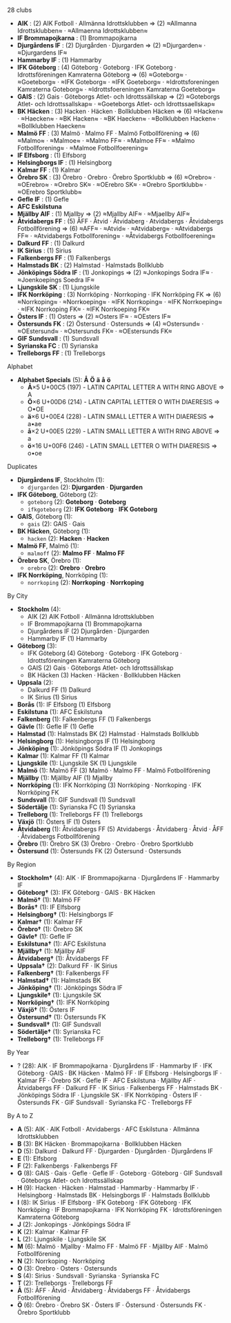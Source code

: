 28 clubs

- **AIK** : (2) AIK Fotboll · Allmänna Idrottsklubben ⇒ (2) ≈Allmanna Idrottsklubben≈ · ≈Allmaenna Idrottsklubben≈
- **IF Brommapojkarna** : (1) Brommapojkarna
- **Djurgårdens IF** : (2) Djurgården · Djurgarden ⇒ (2) ≈Djurgarden≈ · ≈Djurgardens IF≈
- **Hammarby IF** : (1) Hammarby
- **IFK Göteborg** : (4) Göteborg · Goteborg · IFK Goteborg · Idrottsföreningen Kamraterna Göteborg ⇒ (6) ≈Goteborg≈ · ≈Goeteborg≈ · ≈IFK Goteborg≈ · ≈IFK Goeteborg≈ · ≈Idrottsforeningen Kamraterna Goteborg≈ · ≈Idrottsfoereningen Kamraterna Goeteborg≈
- **GAIS** : (2) Gais · Göteborgs Atlet- och Idrottssällskap ⇒ (2) ≈Goteborgs Atlet- och Idrottssallskap≈ · ≈Goeteborgs Atlet- och Idrottssaellskap≈
- **BK Häcken** : (3) Hacken · Häcken · Bollklubben Häcken ⇒ (6) ≈Hacken≈ · ≈Haecken≈ · ≈BK Hacken≈ · ≈BK Haecken≈ · ≈Bollklubben Hacken≈ · ≈Bollklubben Haecken≈
- **Malmö FF** : (3) Malmö · Malmo FF · Malmö Fotbollförening ⇒ (6) ≈Malmo≈ · ≈Malmoe≈ · ≈Malmo FF≈ · ≈Malmoe FF≈ · ≈Malmo Fotbollforening≈ · ≈Malmoe Fotbollfoerening≈
- **IF Elfsborg** : (1) Elfsborg
- **Helsingborgs IF** : (1) Helsingborg
- **Kalmar FF** : (1) Kalmar
- **Örebro SK** : (3) Örebro · Orebro · Örebro Sportklubb ⇒ (6) ≈Orebro≈ · ≈OErebro≈ · ≈Orebro SK≈ · ≈OErebro SK≈ · ≈Orebro Sportklubb≈ · ≈OErebro Sportklubb≈
- **Gefle IF** : (1) Gefle
- **AFC Eskilstuna**
- **Mjällby AIF** : (1) Mjallby ⇒ (2) ≈Mjallby AIF≈ · ≈Mjaellby AIF≈
- **Åtvidabergs FF** : (5) ÅFF · Åtvid · Åtvidaberg · Atvidabergs · Åtvidabergs Fotbollförening ⇒ (6) ≈AFF≈ · ≈Atvid≈ · ≈Atvidaberg≈ · ≈Atvidabergs FF≈ · ≈Atvidabergs Fotbollforening≈ · ≈Åtvidabergs Fotbollfoerening≈
- **Dalkurd FF** : (1) Dalkurd
- **IK Sirius** : (1) Sirius
- **Falkenbergs FF** : (1) Falkenbergs
- **Halmstads BK** : (2) Halmstad · Halmstads Bollklubb
- **Jönköpings Södra IF** : (1) Jonkopings ⇒ (2) ≈Jonkopings Sodra IF≈ · ≈Joenkoepings Soedra IF≈
- **Ljungskile SK** : (1) Ljungskile
- **IFK Norrköping** : (3) Norrköping · Norrkoping · IFK Norrköping FK ⇒ (6) ≈Norrkoping≈ · ≈Norrkoeping≈ · ≈IFK Norrkoping≈ · ≈IFK Norrkoeping≈ · ≈IFK Norrkoping FK≈ · ≈IFK Norrkoeping FK≈
- **Östers IF** : (1) Osters ⇒ (2) ≈Osters IF≈ · ≈OEsters IF≈
- **Östersunds FK** : (2) Östersund · Ostersunds ⇒ (4) ≈Ostersund≈ · ≈OEstersund≈ · ≈Ostersunds FK≈ · ≈OEstersunds FK≈
- **GIF Sundsvall** : (1) Sundsvall
- **Syrianska FC** : (1) Syrianska
- **Trelleborgs FF** : (1) Trelleborgs




Alphabet

- **Alphabet Specials** (5):  **Å**  **Ö**  **ä**  **å**  **ö** 
  - **Å**×5 U+00C5 (197) - LATIN CAPITAL LETTER A WITH RING ABOVE ⇒ A
  - **Ö**×6 U+00D6 (214) - LATIN CAPITAL LETTER O WITH DIAERESIS ⇒ O•OE
  - **ä**×6 U+00E4 (228) - LATIN SMALL LETTER A WITH DIAERESIS ⇒ a•ae
  - **å**×2 U+00E5 (229) - LATIN SMALL LETTER A WITH RING ABOVE ⇒ a
  - **ö**×16 U+00F6 (246) - LATIN SMALL LETTER O WITH DIAERESIS ⇒ o•oe




Duplicates

- **Djurgårdens IF**, Stockholm (1):
  - `djurgarden` (2): **Djurgarden** · **Djurgarden**
- **IFK Göteborg**, Göteborg (2):
  - `goteborg` (2): **Goteborg** · **Goteborg**
  - `ifkgoteborg` (2): **IFK Goteborg** · **IFK Goteborg**
- **GAIS**, Göteborg (1):
  - `gais` (2): GAIS · Gais
- **BK Häcken**, Göteborg (1):
  - `hacken` (2): **Hacken** · **Hacken**
- **Malmö FF**, Malmö (1):
  - `malmoff` (2): **Malmo FF** · **Malmo FF**
- **Örebro SK**, Örebro (1):
  - `orebro` (2): **Orebro** · **Orebro**
- **IFK Norrköping**, Norrköping (1):
  - `norrkoping` (2): **Norrkoping** · **Norrkoping**




By City

- **Stockholm** (4): 
  - AIK  (2) AIK Fotboll · Allmänna Idrottsklubben
  - IF Brommapojkarna  (1) Brommapojkarna
  - Djurgårdens IF  (2) Djurgården · Djurgarden
  - Hammarby IF  (1) Hammarby
- **Göteborg** (3): 
  - IFK Göteborg  (4) Göteborg · Goteborg · IFK Goteborg · Idrottsföreningen Kamraterna Göteborg
  - GAIS  (2) Gais · Göteborgs Atlet- och Idrottssällskap
  - BK Häcken  (3) Hacken · Häcken · Bollklubben Häcken
- **Uppsala** (2): 
  - Dalkurd FF  (1) Dalkurd
  - IK Sirius  (1) Sirius
- **Borås** (1): IF Elfsborg  (1) Elfsborg
- **Eskilstuna** (1): AFC Eskilstuna 
- **Falkenberg** (1): Falkenbergs FF  (1) Falkenbergs
- **Gävle** (1): Gefle IF  (1) Gefle
- **Halmstad** (1): Halmstads BK  (2) Halmstad · Halmstads Bollklubb
- **Helsingborg** (1): Helsingborgs IF  (1) Helsingborg
- **Jönköping** (1): Jönköpings Södra IF  (1) Jonkopings
- **Kalmar** (1): Kalmar FF  (1) Kalmar
- **Ljungskile** (1): Ljungskile SK  (1) Ljungskile
- **Malmö** (1): Malmö FF  (3) Malmö · Malmo FF · Malmö Fotbollförening
- **Mjällby** (1): Mjällby AIF  (1) Mjallby
- **Norrköping** (1): IFK Norrköping  (3) Norrköping · Norrkoping · IFK Norrköping FK
- **Sundsvall** (1): GIF Sundsvall  (1) Sundsvall
- **Södertälje** (1): Syrianska FC  (1) Syrianska
- **Trelleborg** (1): Trelleborgs FF  (1) Trelleborgs
- **Växjö** (1): Östers IF  (1) Osters
- **Åtvidaberg** (1): Åtvidabergs FF  (5) Atvidabergs · Åtvidaberg · Åtvid · ÅFF · Åtvidabergs Fotbollförening
- **Örebro** (1): Örebro SK  (3) Örebro · Orebro · Örebro Sportklubb
- **Östersund** (1): Östersunds FK  (2) Östersund · Ostersunds




By Region

- **Stockholm†** (4):   AIK · IF Brommapojkarna · Djurgårdens IF · Hammarby IF
- **Göteborg†** (3):   IFK Göteborg · GAIS · BK Häcken
- **Malmö†** (1):   Malmö FF
- **Borås†** (1):   IF Elfsborg
- **Helsingborg†** (1):   Helsingborgs IF
- **Kalmar†** (1):   Kalmar FF
- **Örebro†** (1):   Örebro SK
- **Gävle†** (1):   Gefle IF
- **Eskilstuna†** (1):   AFC Eskilstuna
- **Mjällby†** (1):   Mjällby AIF
- **Åtvidaberg†** (1):   Åtvidabergs FF
- **Uppsala†** (2):   Dalkurd FF · IK Sirius
- **Falkenberg†** (1):   Falkenbergs FF
- **Halmstad†** (1):   Halmstads BK
- **Jönköping†** (1):   Jönköpings Södra IF
- **Ljungskile†** (1):   Ljungskile SK
- **Norrköping†** (1):   IFK Norrköping
- **Växjö†** (1):   Östers IF
- **Östersund†** (1):   Östersunds FK
- **Sundsvall†** (1):   GIF Sundsvall
- **Södertälje†** (1):   Syrianska FC
- **Trelleborg†** (1):   Trelleborgs FF




By Year

- ? (28):   AIK · IF Brommapojkarna · Djurgårdens IF · Hammarby IF · IFK Göteborg · GAIS · BK Häcken · Malmö FF · IF Elfsborg · Helsingborgs IF · Kalmar FF · Örebro SK · Gefle IF · AFC Eskilstuna · Mjällby AIF · Åtvidabergs FF · Dalkurd FF · IK Sirius · Falkenbergs FF · Halmstads BK · Jönköpings Södra IF · Ljungskile SK · IFK Norrköping · Östers IF · Östersunds FK · GIF Sundsvall · Syrianska FC · Trelleborgs FF






By A to Z

- **A** (5): AIK · AIK Fotboll · Atvidabergs · AFC Eskilstuna · Allmänna Idrottsklubben
- **B** (3): BK Häcken · Brommapojkarna · Bollklubben Häcken
- **D** (5): Dalkurd · Dalkurd FF · Djurgarden · Djurgården · Djurgårdens IF
- **E** (1): Elfsborg
- **F** (2): Falkenbergs · Falkenbergs FF
- **G** (8): GAIS · Gais · Gefle · Gefle IF · Goteborg · Göteborg · GIF Sundsvall · Göteborgs Atlet- och Idrottssällskap
- **H** (9): Hacken · Häcken · Halmstad · Hammarby · Hammarby IF · Helsingborg · Halmstads BK · Helsingborgs IF · Halmstads Bollklubb
- **I** (8): IK Sirius · IF Elfsborg · IFK Goteborg · IFK Göteborg · IFK Norrköping · IF Brommapojkarna · IFK Norrköping FK · Idrottsföreningen Kamraterna Göteborg
- **J** (2): Jonkopings · Jönköpings Södra IF
- **K** (2): Kalmar · Kalmar FF
- **L** (2): Ljungskile · Ljungskile SK
- **M** (6): Malmö · Mjallby · Malmo FF · Malmö FF · Mjällby AIF · Malmö Fotbollförening
- **N** (2): Norrkoping · Norrköping
- **O** (3): Orebro · Osters · Ostersunds
- **S** (4): Sirius · Sundsvall · Syrianska · Syrianska FC
- **T** (2): Trelleborgs · Trelleborgs FF
- **Å** (5): ÅFF · Åtvid · Åtvidaberg · Åtvidabergs FF · Åtvidabergs Fotbollförening
- **Ö** (6): Örebro · Örebro SK · Östers IF · Östersund · Östersunds FK · Örebro Sportklubb




